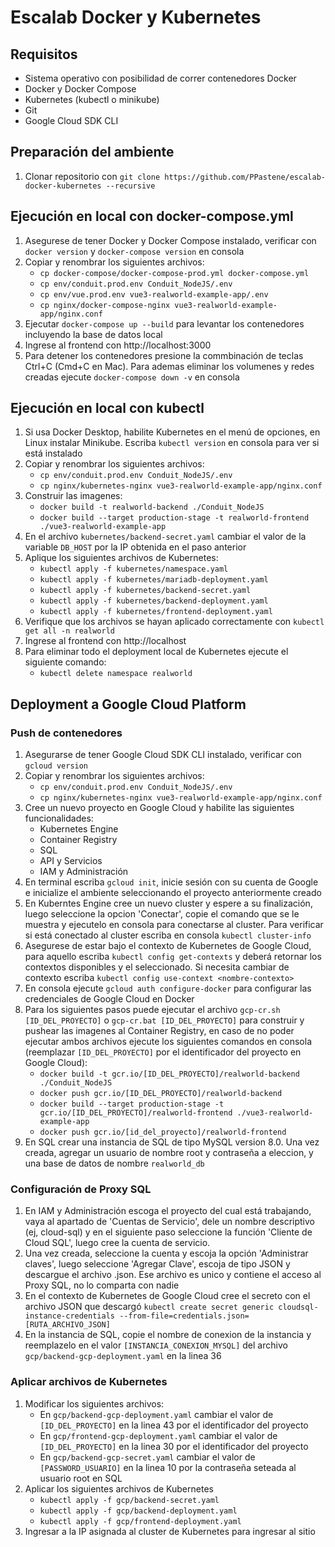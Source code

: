 # Escalab Docker y Kubernetes
## Requisitos
* Sistema operativo con posibilidad de correr contenedores Docker
* Docker y Docker Compose
* Kubernetes (kubectl o minikube)
* Git
* Google Cloud SDK CLI
## Preparación del ambiente
1. Clonar repositorio con `git clone https://github.com/PPastene/escalab-docker-kubernetes --recursive`
## Ejecución en local con docker-compose.yml
1. Asegurese de tener Docker y Docker Compose instalado, verificar con `docker version` y `docker-compose version` en consola
2. Copiar y renombrar los siguientes archivos: 
    * `cp docker-compose/docker-compose-prod.yml docker-compose.yml`
    * `cp env/conduit.prod.env Conduit_NodeJS/.env`
    * `cp env/vue.prod.env vue3-realworld-example-app/.env`
    * `cp nginx/docker-compose-nginx vue3-realworld-example-app/nginx.conf`
3. Ejecutar `docker-compose up --build` para levantar los contenedores incluyendo la base de datos local
4. Ingrese al frontend con http://localhost:3000
5. Para detener los contenedores presione la commbinación de teclas Ctrl+C (Cmd+C en Mac). Para ademas eliminar los volumenes y redes creadas ejecute `docker-compose down -v` en consola
## Ejecución en local con kubectl
1. Si usa Docker Desktop, habilite Kubernetes en el menú de opciones, en Linux instalar Minikube. Escriba `kubectl version` en consola para ver si está instalado
2. Copiar y renombrar los siguientes archivos:
    * `cp env/conduit.prod.env Conduit_NodeJS/.env`
    * `cp nginx/kubernetes-nginx vue3-realworld-example-app/nginx.conf`
3. Construir las imagenes:
    * `docker build -t realworld-backend ./Conduit_NodeJS`
    * `docker build --target production-stage -t realworld-frontend ./vue3-realworld-example-app`
4. En el archivo `kubernetes/backend-secret.yaml` cambiar el valor de la variable `DB_HOST` por la IP obtenida en el paso anterior
5. Aplique los siguientes archivos de Kubernetes:
    * `kubectl apply -f kubernetes/namespace.yaml`
    * `kubectl apply -f kubernetes/mariadb-deployment.yaml`
    * `kubectl apply -f kubernetes/backend-secret.yaml`
    * `kubectl apply -f kubernetes/backend-deployment.yaml`
    * `kubectl apply -f kubernetes/frontend-deployment.yaml`
6. Verifique que los archivos se hayan aplicado correctamente con `kubectl get all -n realworld`
7. Ingrese al frontend con http://localhost
8. Para eliminar todo el deployment local de Kubernetes ejecute el siguiente comando:
    * `kubectl delete namespace realworld`
## Deployment a Google Cloud Platform
### Push de contenedores
1. Asegurarse de tener Google Cloud SDK CLI instalado, verificar con `gcloud version`
2. Copiar y renombrar los siguientes archivos:
    * `cp env/conduit.prod.env Conduit_NodeJS/.env`
    * `cp nginx/kubernetes-nginx vue3-realworld-example-app/nginx.conf`
3. Cree un nuevo proyecto en Google Cloud y habilite las siguientes funcionalidades:
    * Kubernetes Engine
    * Container Registry
    * SQL
    * API y Servicios
    * IAM y Administración
4. En terminal escriba `gcloud init`, inicie sesión con su cuenta de Google e inicialize el ambiente seleccionando el proyecto anteriormente creado
5. En Kuberntes Engine cree un nuevo cluster y espere a su finalización, luego seleccione la opcion 'Conectar', copie el comando que se le muestra y ejecutelo en consola para conectarse al cluster. Para verificar si está conectado al cluster escriba en consola `kubectl cluster-info`
6. Asegurese de estar bajo el contexto de Kubernetes de Google Cloud, para aquello escriba `kubectl config get-contexts` y deberá retornar los contextos disponibles y el seleccionado. Si necesita cambiar de contexto escriba `kubectl config use-context <nombre-contexto>`
7. En consola ejecute `gcloud auth configure-docker` para configurar las credenciales de Google Cloud en Docker
8. Para los siguientes pasos puede ejecutar el archivo `gcp-cr.sh [ID_DEL_PROYECTO]` o `gcp-cr.bat [ID_DEL_PROYECTO]` para construir y pushear las imagenes al Container Registry, en caso de no poder ejecutar ambos archivos ejecute los siguientes comandos en consola (reemplazar `[ID_DEL_PROYECTO]` por el identificador del proyecto en Google Cloud):
    * `docker build -t gcr.io/[ID_DEL_PROYECTO]/realworld-backend ./Conduit_NodeJS`
    * `docker push gcr.io/[ID_DEL_PROYECTO]/realworld-backend`
    * `docker build --target production-stage -t gcr.io/[ID_DEL_PROYECTO]/realworld-frontend ./vue3-realworld-example-app`
    * `docker push gcr.io/[id_del_proyecto]/realworld-frontend`
9. En SQL crear una instancia de SQL de tipo MySQL version 8.0. Una vez creada, agregar un usuario de nombre root y contraseña a eleccion, y una base de datos de nombre `realworld_db`
### Configuración de Proxy SQL
1. En IAM y Administración escoga el proyecto del cual está trabajando, vaya al apartado de 'Cuentas de Servicio', dele un nombre descriptivo (ej, cloud-sql) y en el siguiente paso seleccione la función 'Cliente de Cloud SQL', luego cree la cuenta de servicio.
2. Una vez creada, seleccione la cuenta y escoja la opción 'Administrar claves', luego seleccione 'Agregar Clave', escoja de tipo JSON y descargue el archivo .json. Ese archivo es unico y contiene el acceso al Proxy SQL, no lo comparta con nadie
3. En el contexto de Kubernetes de Google Cloud cree el secreto con el archivo JSON que descargó `kubectl create secret generic cloudsql-instance-credentials --from-file=credentials.json=[RUTA_ARCHIVO_JSON]`
4. En la instancia de SQL, copie el nombre de conexion de la instancia y reemplazelo en el valor `[INSTANCIA_CONEXION_MYSQL]` del archivo `gcp/backend-gcp-deployment.yaml` en la linea 36
### Aplicar archivos de Kubernetes
1. Modificar los siguientes archivos:
    * En `gcp/backend-gcp-deployment.yaml` cambiar el valor de `[ID_DEL_PROYECTO]` en la linea 43 por el identificador del proyecto
    * En `gcp/frontend-gcp-deployment.yaml` cambiar el valor de `[ID_DEL_PROYECTO]` en la linea 30 por el identificador del proyecto
    * En `gcp/backend-gcp-secret.yaml` cambiar el valor de `[PASSWORD_USUARIO]` en la linea 10 por la contraseña seteada al usuario root en SQL
2. Aplicar los siguientes archivos de Kubernetes
    * `kubectl apply -f gcp/backend-secret.yaml`
    * `kubectl apply -f gcp/backend-deployment.yaml`
    * `kubectl apply -f gcp/frontend-deployment.yaml`
3. Ingresar a la IP asignada al cluster de Kubernetes para ingresar al sitio